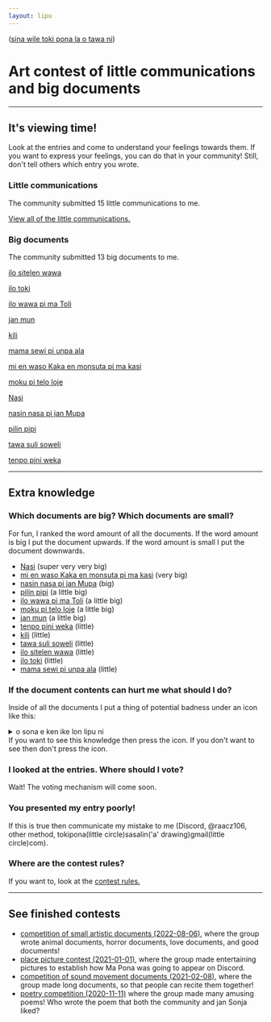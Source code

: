```yaml
---
layout: lipu
---
```

([sina wile toki pona la o tawa ni](index.md))
# Art contest of little communications and big documents

***

## It's viewing time!
Look at the entries and come to understand your feelings towards them. If you want to express your feelings, you can do that in your community! Still, don't tell others which entry you wrote. 


### Little communications

The community submitted 15 little communications to me. 

[View all of the little communications.](./toki-en-lipu/toki-lili.md)

### Big documents

The community submitted 13 big documents to me. 

[ilo sitelen wawa](toki-en-lipu/lipu-suli/ilo-sitelen-wawa.md) 

[ilo toki](toki-en-lipu/lipu-suli/ilo-toki.md) 

[ilo wawa pi ma Toli](toki-en-lipu/lipu-suli/ilo-wawa-pi-ma-Toli.md) 

[jan mun](toki-en-lipu/lipu-suli/jan-mun.md)

[kili](toki-en-lipu/lipu-suli/kili.md)

[mama sewi pi unpa ala](toki-en-lipu/lipu-suli/mama-pi-unpa-ala.md) 

[mi en waso Kaka en monsuta pi ma kasi](toki-en-lipu/lipu-suli/mi-en-waso-Kaka.md) 

[moku pi telo loje](toki-en-lipu/lipu-suli/moku-pi-telo-loje.md) 

[Nasi](toki-en-lipu/lipu-suli/nasi.md) 

[nasin nasa pi jan Mupa](toki-en-lipu/lipu-suli/nasin-nasa-Mupa.md) 

[pilin pipi](toki-en-lipu/lipu-suli/pilin-pipi.md) 

[tawa suli soweli](toki-en-lipu/lipu-suli/tawa-suli-soweli.md) 

[tenpo pini weka](toki-en-lipu/lipu-suli/tenpo-pini-weka.md) 

***

## Extra knowledge

### Which documents are big? Which documents are small?
For fun, I ranked the word amount of all the documents. If the word amount is big I put the document upwards. If the word amount is small I put the document downwards.  

- [Nasi](toki-en-lipu/lipu-suli/nasi.md) (super very very big)
- [mi en waso Kaka en monsuta pi ma kasi](toki-en-lipu/lipu-suli/mi-en-waso-Kaka.md) (very big)
- [nasin nasa pi jan Mupa](toki-en-lipu/lipu-suli/nasin-nasa-Mupa.md) (big)
- [pilin pipi](toki-en-lipu/lipu-suli/pilin-pipi.md) (a little big)
- [ilo wawa pi ma Toli](toki-en-lipu/lipu-suli/ilo-wawa-pi-ma-Toli.md) (a little big)
- [moku pi telo loje](toki-en-lipu/lipu-suli/moku-pi-telo-loje.md) (a little big)
- [jan mun](toki-en-lipu/lipu-suli/jan-mun.md) (a little big)
- [tenpo pini weka](toki-en-lipu/lipu-suli/tenpo-pini-weka.md) (little) 
- [kili](toki-en-lipu/lipu-suli/kili.md) (little)
- [tawa suli soweli](toki-en-lipu/lipu-suli/tawa-suli-soweli.md) (little)
- [ilo sitelen wawa](toki-en-lipu/lipu-suli/ilo-sitelen-wawa.md) (little)
- [ilo toki](toki-en-lipu/lipu-suli/ilo-toki.md) (little)
- [mama sewi pi unpa ala](toki-en-lipu/lipu-suli/mama-pi-unpa-ala.md) (little)

### If the document contents can hurt me what should I do?
Inside of all the documents I put a thing of potential badness under an icon like this:

<details>
  <summary>o sona e ken ike lon lipu ni</summary>
  <ul>
    <li>first bad thing</li>
    <li>second bad thing</li>
  </ul>
</details>
If you want to see this knowledge then press the icon. If you don't want to see then don't press the icon. 

### I looked at the entries. Where should I vote?

Wait! The voting mechanism will come soon. 

### You presented my entry poorly!
If this is true then communicate my mistake to me (Discord, @raacz106, other method, tokipona(little circle)sasalin('a' drawing)gmail(little circle)com). 

### Where are the contest rules?
If you want to, look at the [contest rules.](/toki-en-lipu/lawa_en.md)


***

## See finished contests
- [competition of small artistic documents (2022-08-06)](lipu-lili/index_en.md), where the group wrote animal documents, horror documents, love documents, and good documents!
- [place picture contest (2021-01-01)](sitelen-ma/index_en.md), where the group made entertaining pictures to establish how Ma Pona was going to appear on Discord.
- [competition of sound movement documents (2021-02-08)](lipu-kalama-tawa/index_en.md), where the group made long documents, so that people can recite them together! 
- [poetry competition (2020-11-11)](toki-musi-lili/index_en.md) where the group made many amusing poems! Who wrote the poem that both the community and jan Sonja liked?

